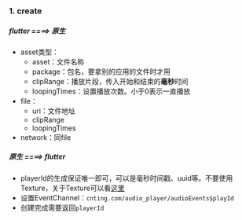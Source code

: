 ### 1. create

##### flutter ====> 原生

* asset类型：
  * asset：文件名称
  * package：包名，要拿别的应用的文件时才用
  * clipRange：播放片段，传入开始和结束的**毫秒**时间
  * loopingTimes：设置播放次数。小于0表示一直播放
* file：
  * uri：文件地址
  * clipRange
  * loopingTimes
* network：同file

##### 原生 ====> flutter

* playerId的生成保证唯一即可，可以是毫秒时间戳、uuid等。不要使用Texture，关于Texture可以看[这里](https://juejin.im/post/5b7b9051e51d45388b6aeceb)
* 设置EventChannel：`cnting.com/audio_player/audioEvents$playId`
* 创建完成需要返回`playerId`